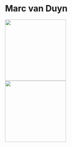 # Marc van Duyn  
<a href="https://linkedin.com/in/marc-van-duyn">
  <img src="https://img.shields.io/badge/LinkedIn-0077B5?style=for-the-badge&logo=linkedin&logoColor=white" width="200px" />
</a>
<br/>
<a href="https://github.com/MDUYN">
  <img src="https://img.shields.io/badge/GitHub-100000?style=for-the-badge&logo=github&logoColor=white" width="200px" />
</a>